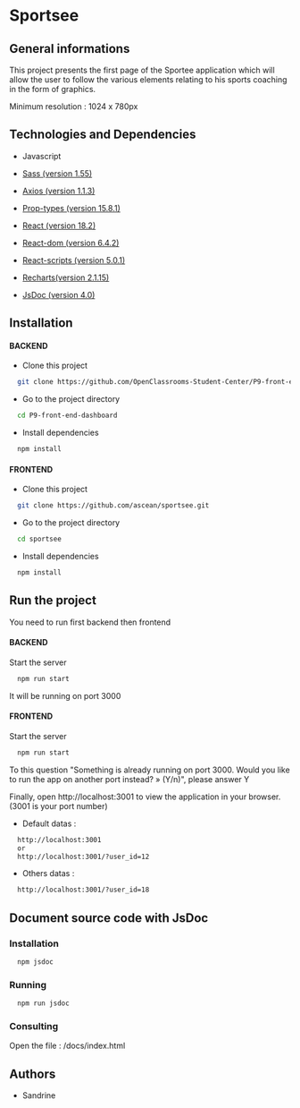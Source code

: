 
# Sportsee

## General informations

This project presents the first page of the Sportee application which will allow the user to follow the various elements relating to his sports coaching in the form of graphics.

Minimum resolution : 1024 x 780px 

## Technologies and Dependencies

- Javascript

- [Sass (version 1.55)](https://sass-lang.com/)

- [Axios (version 1.1.3)](https://axios-http.com/)

- [Prop-types (version 15.8.1)](https://www.npmjs.com/package/prop-types)

- [React (version 18.2)](https://fr.reactjs.org/)

- [React-dom (version 6.4.2)](https://fr.reactjs.org/docs/react-dom.html) 

- [React-scripts (version 5.0.1)](https://www.npmjs.com/package/react-scripts) 

- [Recharts(version 2.1.15)](https://recharts.org/en-US/)

- [JsDoc (version 4.0)](https://jsdoc.app/)

## Installation 
#### BACKEND    
    
- Clone this project

```bash
  git clone https://github.com/OpenClassrooms-Student-Center/P9-front-end-dashboard.git
```

- Go to the project directory

```bash
  cd P9-front-end-dashboard
```

- Install dependencies

```bash
  npm install
```

#### FRONTEND

- Clone this project

```bash
  git clone https://github.com/ascean/sportsee.git
```

- Go to the project directory

```bash
  cd sportsee
```

- Install dependencies

```bash
  npm install
```

## Run the project
You need to run first backend then frontend
#### BACKEND
Start the server

```bash
  npm run start
```
It will be running on port 3000
#### FRONTEND

Start the server

```bash
  npm run start
```
To this question "Something is already running on port 3000. Would you like to run the app on another port instead? » (Y/n)", please answer Y

Finally, open http://localhost:3001 to view the application in your browser. (3001 is your port number)


- Default datas :
```bash
  http://localhost:3001 
  or
  http://localhost:3001/?user_id=12 
```
- Others datas :
```bash
  http://localhost:3001/?user_id=18
```

## Document source code with JsDoc
### Installation
```bash
  npm jsdoc
```
### Running
```bash
  npm run jsdoc
```
### Consulting
Open the file : /docs/index.html

## Authors

- Sandrine

